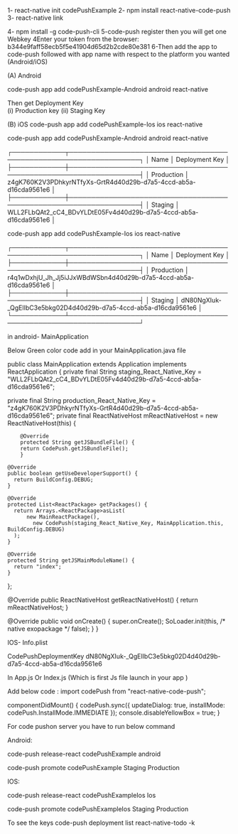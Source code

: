 1-  react-native init codePushExample
2- npm install react-native-code-push 
3- react-native link

4- npm install -g code-push-cli
5-code-push register
   then you will get one Webkey
 4Enter your token from the browser:  b344e9faff58ecb5f5e41904d65d2b2cde80e381
6-Then add the app to code-push followed with app name with respect to the platform you wanted (Android/iOS) 


(A)  Android 

code-push app add codePushExample-Android android react-native 

Then get Deployment Key    
(i) Production key  (ii) Staging Key




(B) iOS 
code-push app add codePushExample-Ios ios react-native 






code-push app add codePushExample-Android android react-native 

┌────────────┬──────────────────────────────────────────────────────────────────┐
│ Name       │ Deployment Key                                                   │
├────────────┼──────────────────────────────────────────────────────────────────┤
│ Production │ z4gK760K2V3PDhkyrNTfyXs-GrtR4d40d29b-d7a5-4ccd-ab5a-d16cda9561e6 │
├────────────┼──────────────────────────────────────────────────────────────────┤
│ Staging    │ WLL2FLbQAt2_cC4_BDvYLDtE05Fv4d40d29b-d7a5-4ccd-ab5a-d16cda9561e6 │



code-push app add codePushExample-Ios ios react-native 


┌────────────┬──────────────────────────────────────────────────────────────────┐
│ Name       │ Deployment Key                                                   │
├────────────┼──────────────────────────────────────────────────────────────────┤
│ Production │ r4q1wDxhjU_Jh_Jj5iJJxWBdWSbn4d40d29b-d7a5-4ccd-ab5a-d16cda9561e6 │
├────────────┼──────────────────────────────────────────────────────────────────┤
│ Staging    │ dN80NgXIuk-_QgElIbC3e5bkg02D4d40d29b-d7a5-4ccd-ab5a-d16cda9561e6 │
└────────────┴──────────────────────────────────────────────────────────────────┘

in android-  MainApplication


Below Green color code add in your MainApplication.java file 


public class MainApplication extends Application implements ReactApplication {
  private final String staging_React_Native_Key = "WLL2FLbQAt2_cC4_BDvYLDtE05Fv4d40d29b-d7a5-4ccd-ab5a-d16cda9561e6";

  private final String production_React_Native_Key = "z4gK760K2V3PDhkyrNTfyXs-GrtR4d40d29b-d7a5-4ccd-ab5a-d16cda9561e6";
  private final ReactNativeHost mReactNativeHost = new ReactNativeHost(this) {

        @Override
        protected String getJSBundleFile() {
        return CodePush.getJSBundleFile();
        }
    
    @Override
    public boolean getUseDeveloperSupport() {
      return BuildConfig.DEBUG;
    }

    @Override
    protected List<ReactPackage> getPackages() {
      return Arrays.<ReactPackage>asList(
          new MainReactPackage(),
            new CodePush(staging_React_Native_Key, MainApplication.this, BuildConfig.DEBUG)
      );
    }

    @Override
    protected String getJSMainModuleName() {
      return "index";
    }
  };

  @Override
  public ReactNativeHost getReactNativeHost() {
    return mReactNativeHost;
  }

  @Override
  public void onCreate() {
    super.onCreate();
    SoLoader.init(this, /* native exopackage */ false);
  }
}



IOS- Info.plist

 <key>CodePushDeploymentKey</key>
    <string>dN80NgXIuk-_QgElIbC3e5bkg02D4d40d29b-d7a5-4ccd-ab5a-d16cda9561e6</string>
  </dict>

In App.js Or Index.js (Which is first Js file launch in your app )


Add below code :
import codePush from "react-native-code-push";

  componentDidMount() {
    codePush.sync({
      updateDialog: true,
      installMode: codePush.InstallMode.IMMEDIATE
    });
    console.disableYellowBox = true;
  }


For code pushon server you have to run below command

Android:

 code-push release-react codePushExample android

code-push promote codePushExample Staging Production

IOS:

 code-push release-react codePushExampleIos Ios

code-push promote codePushExampleIos Staging Production





To see the keys
code-push deployment list react-native-todo -k